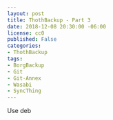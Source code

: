 ```yaml
---
layout: post
title: ThothBackup - Part 3
date: 2018-12-08 20:30:00 -06:00
license: cc0
published: False
categories:
- ThothBackup
tags:
- BorgBackup
- Git
- Git-Annex
- Wasabi
- SyncThing
---
```


Use deb
